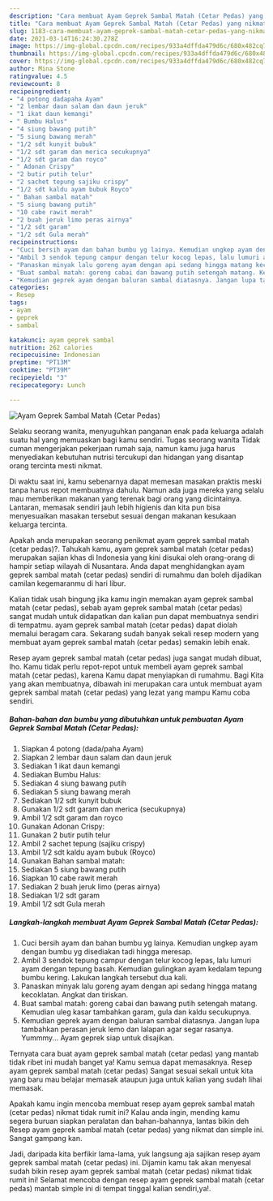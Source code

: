 ```yaml
---
description: "Cara membuat Ayam Geprek Sambal Matah (Cetar Pedas) yang nikmat Untuk Jualan"
title: "Cara membuat Ayam Geprek Sambal Matah (Cetar Pedas) yang nikmat Untuk Jualan"
slug: 1183-cara-membuat-ayam-geprek-sambal-matah-cetar-pedas-yang-nikmat-untuk-jualan
date: 2021-03-14T16:24:30.278Z
image: https://img-global.cpcdn.com/recipes/933a4dffda479d6c/680x482cq70/ayam-geprek-sambal-matah-cetar-pedas-foto-resep-utama.jpg
thumbnail: https://img-global.cpcdn.com/recipes/933a4dffda479d6c/680x482cq70/ayam-geprek-sambal-matah-cetar-pedas-foto-resep-utama.jpg
cover: https://img-global.cpcdn.com/recipes/933a4dffda479d6c/680x482cq70/ayam-geprek-sambal-matah-cetar-pedas-foto-resep-utama.jpg
author: Mina Stone
ratingvalue: 4.5
reviewcount: 8
recipeingredient:
- "4 potong dadapaha Ayam"
- "2 lembar daun salam dan daun jeruk"
- "1 ikat daun kemangi"
- " Bumbu Halus"
- "4 siung bawang putih"
- "5 siung bawang merah"
- "1/2 sdt kunyit bubuk"
- "1/2 sdt garam dan merica secukupnya"
- "1/2 sdt garam dan royco"
- " Adonan Crispy"
- "2 butir putih telur"
- "2 sachet tepung sajiku crispy"
- "1/2 sdt kaldu ayam bubuk Royco"
- " Bahan sambal matah"
- "5 siung bawang putih"
- "10 cabe rawit merah"
- "2 buah jeruk limo peras airnya"
- "1/2 sdt garam"
- "1/2 sdt Gula merah"
recipeinstructions:
- "Cuci bersih ayam dan bahan bumbu yg lainya. Kemudian ungkep ayam dengan bumbu yg disediakan tadi hingga meresap."
- "Ambil 3 sendok tepung campur dengan telur kocog lepas, lalu lumuri ayam dengan tepung basah. Kemudian gulingkan ayam kedalam tepung bumbu kering. Lakukan langkah tersebut dua kali."
- "Panaskan minyak lalu goreng ayam dengan api sedang hingga matang kecoklatan. Angkat dan tiriskan."
- "Buat sambal matah: goreng cabai dan bawang putih setengah matang. Kemudian uleg kasar tambahkan garam, gula dan kaldu secukupnya."
- "Kemudian geprek ayam dengan baluran sambal diatasnya. Jangan lupa tambahkan perasan jeruk lemo dan lalapan agar segar rasanya. Yummmy... Ayam geprek siap untuk disajikan."
categories:
- Resep
tags:
- ayam
- geprek
- sambal

katakunci: ayam geprek sambal 
nutrition: 262 calories
recipecuisine: Indonesian
preptime: "PT13M"
cooktime: "PT39M"
recipeyield: "3"
recipecategory: Lunch

---
```



![Ayam Geprek Sambal Matah (Cetar Pedas)](https://img-global.cpcdn.com/recipes/933a4dffda479d6c/680x482cq70/ayam-geprek-sambal-matah-cetar-pedas-foto-resep-utama.jpg)

Selaku seorang wanita, menyuguhkan panganan enak pada keluarga adalah suatu hal yang memuaskan bagi kamu sendiri. Tugas seorang  wanita Tidak cuman mengerjakan pekerjaan rumah saja, namun kamu juga harus menyediakan kebutuhan nutrisi tercukupi dan hidangan yang disantap orang tercinta mesti nikmat.

Di waktu  saat ini, kamu sebenarnya dapat memesan masakan praktis meski tanpa harus repot membuatnya dahulu. Namun ada juga mereka yang selalu mau memberikan makanan yang terenak bagi orang yang dicintainya. Lantaran, memasak sendiri jauh lebih higienis dan kita pun bisa menyesuaikan masakan tersebut sesuai dengan makanan kesukaan keluarga tercinta. 



Apakah anda merupakan seorang penikmat ayam geprek sambal matah (cetar pedas)?. Tahukah kamu, ayam geprek sambal matah (cetar pedas) merupakan sajian khas di Indonesia yang kini disukai oleh orang-orang di hampir setiap wilayah di Nusantara. Anda dapat menghidangkan ayam geprek sambal matah (cetar pedas) sendiri di rumahmu dan boleh dijadikan camilan kegemaranmu di hari libur.

Kalian tidak usah bingung jika kamu ingin memakan ayam geprek sambal matah (cetar pedas), sebab ayam geprek sambal matah (cetar pedas) sangat mudah untuk didapatkan dan kalian pun dapat membuatnya sendiri di tempatmu. ayam geprek sambal matah (cetar pedas) dapat diolah memalui beragam cara. Sekarang sudah banyak sekali resep modern yang membuat ayam geprek sambal matah (cetar pedas) semakin lebih enak.

Resep ayam geprek sambal matah (cetar pedas) juga sangat mudah dibuat, lho. Kamu tidak perlu repot-repot untuk membeli ayam geprek sambal matah (cetar pedas), karena Kamu dapat menyiapkan di rumahmu. Bagi Kita yang akan membuatnya, dibawah ini merupakan cara untuk membuat ayam geprek sambal matah (cetar pedas) yang lezat yang mampu Kamu coba sendiri.

<!--inarticleads1-->

##### Bahan-bahan dan bumbu yang dibutuhkan untuk pembuatan Ayam Geprek Sambal Matah (Cetar Pedas):

1. Siapkan 4 potong (dada/paha Ayam)
1. Siapkan 2 lembar daun salam dan daun jeruk
1. Sediakan 1 ikat daun kemangi
1. Sediakan  Bumbu Halus:
1. Sediakan 4 siung bawang putih
1. Sediakan 5 siung bawang merah
1. Sediakan 1/2 sdt kunyit bubuk
1. Gunakan 1/2 sdt garam dan merica (secukupnya)
1. Ambil 1/2 sdt garam dan royco
1. Gunakan  Adonan Crispy:
1. Gunakan 2 butir putih telur
1. Ambil 2 sachet tepung (sajiku crispy)
1. Ambil 1/2 sdt kaldu ayam bubuk (Royco)
1. Gunakan  Bahan sambal matah:
1. Sediakan 5 siung bawang putih
1. Siapkan 10 cabe rawit merah
1. Sediakan 2 buah jeruk limo (peras airnya)
1. Sediakan 1/2 sdt garam
1. Ambil 1/2 sdt Gula merah




<!--inarticleads2-->

##### Langkah-langkah membuat Ayam Geprek Sambal Matah (Cetar Pedas):

1. Cuci bersih ayam dan bahan bumbu yg lainya. Kemudian ungkep ayam dengan bumbu yg disediakan tadi hingga meresap.
1. Ambil 3 sendok tepung campur dengan telur kocog lepas, lalu lumuri ayam dengan tepung basah. Kemudian gulingkan ayam kedalam tepung bumbu kering. Lakukan langkah tersebut dua kali.
1. Panaskan minyak lalu goreng ayam dengan api sedang hingga matang kecoklatan. Angkat dan tiriskan.
1. Buat sambal matah: goreng cabai dan bawang putih setengah matang. Kemudian uleg kasar tambahkan garam, gula dan kaldu secukupnya.
1. Kemudian geprek ayam dengan baluran sambal diatasnya. Jangan lupa tambahkan perasan jeruk lemo dan lalapan agar segar rasanya. Yummmy... Ayam geprek siap untuk disajikan.




Ternyata cara buat ayam geprek sambal matah (cetar pedas) yang mantab tidak ribet ini mudah banget ya! Kamu semua dapat memasaknya. Resep ayam geprek sambal matah (cetar pedas) Sangat sesuai sekali untuk kita yang baru mau belajar memasak ataupun juga untuk kalian yang sudah lihai memasak.

Apakah kamu ingin mencoba membuat resep ayam geprek sambal matah (cetar pedas) nikmat tidak rumit ini? Kalau anda ingin, mending kamu segera buruan siapkan peralatan dan bahan-bahannya, lantas bikin deh Resep ayam geprek sambal matah (cetar pedas) yang nikmat dan simple ini. Sangat gampang kan. 

Jadi, daripada kita berfikir lama-lama, yuk langsung aja sajikan resep ayam geprek sambal matah (cetar pedas) ini. Dijamin kamu tak akan menyesal sudah bikin resep ayam geprek sambal matah (cetar pedas) nikmat tidak rumit ini! Selamat mencoba dengan resep ayam geprek sambal matah (cetar pedas) mantab simple ini di tempat tinggal kalian sendiri,ya!.

